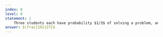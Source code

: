 ```yaml
---
index: 8
level: 0
statement: |
    Three students each have probability $1/3$ of solving a problem, and the events that each student solves the problem are mutually independent. What is the probability that at least one of them will solve the problem?
answer: $\frac{19}{27}$
---
```

